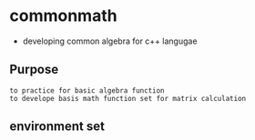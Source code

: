 # commonmath 

- developing common algebra for c++ langugae 

## Purpose
	to practice for basic algebra function 
	to develope basis math function set for matrix calculation 


## environment set
	
	

	
	
